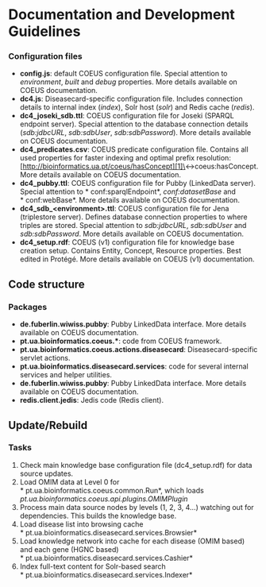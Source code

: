 # Documentation and Development Guidelines


### Configuration files

* **config.js**: default COEUS configuration file. Special attention to *environment*, *built* and *debug* properties. More details available on COEUS documentation.
* **dc4.js**: Diseasecard-specific configuration file. Includes connection details to internal index (*index*), Solr host (*solr*) and Redis cache (*redis*).
* **dc4\_joseki\_sdb.ttl**: COEUS configuration file for Joseki (SPARQL endpoint server). Special attention to the database connection details (*sdb:jdbcURL*, *sdb:sdbUser*, *sdb:sdbPassword*). More details available on COEUS documentation.
* **dc4\_predicates.csv**: COEUS predicate configuration file. Contains all used properties for faster indexing and optimal prefix resolution: [http://bioinformatics.ua.pt/coeus/hasConcept][1]\<-\>coeus:hasConcept. More details available on COEUS documentation.
* **dc4\_pubby.ttl**: COEUS configuration file for Pubby (LinkedData server). Special attention to * conf:sparqlEndpoint*, *conf:datasetBase* and * conf:webBase*. More details available on COEUS documentation.
*  **dc4\_sdb\_\<environment\>.ttl**: COEUS configuration file for Jena (triplestore server). Defines database connection properties to where triples are stored. Special attention to *sdb:jdbcURL*, *sdb:sdbUser* and *sdb:sdbPassword*. More details available on COEUS documentation.
* **dc4\_setup.rdf**: COEUS (v1) configuration file for knowledge base creation setup. Contains Entity, Concept, Resource properties. Best edited in Protégé. More details available on COEUS (v1) documentation.

## Code structure

### Packages

* **de.fuberlin.wiwiss.pubby**: Pubby LinkedData interface. More details available on COEUS documentation.
* **pt.ua.bioinformatics.coeus.\***: code from COEUS framework.
* **pt.ua.bioinformatics.coeus.actions.diseasecard**: Diseasecard-specific servlet actions.
* **pt.ua.bioinformatics.diseasecard.services**: code for several internal services and helper utilities.
* **de.fuberlin.wiwiss.pubby**: Pubby LinkedData interface. More details available on COEUS documentation.
* **redis.client.jedis**: Jedis code (Redis client).


## Update/Rebuild

### Tasks

1. Check main knowledge base configuration file (dc4\_setup.rdf) for data source updates.
2. Load OMIM data at Level 0 for * pt.ua.bioinformatics.coeus.common.Run*, which loads *pt.ua.bioinformatics.coeus.api.plugins.OMIMPlugin*
3. Process main data source nodes by levels (1, 2, 3, 4…) watching out for dependencies. This builds the knowledge base.
4. Load disease list into browsing cache * pt.ua.bioinformatics.diseasecard.services.Browsier*
4. Load knowledge network into cache for each disease (OMIM based) and each gene (HGNC based) * pt.ua.bioinformatics.diseasecard.services.Cashier*
5. Index full-text content for Solr-based search * pt.ua.bioinformatics.diseasecard.services.Indexer*

[1]:	http://bioinformatics.ua.pt/coeus/hasConcept "http://bioinformatics.ua.pt/coeus/hasConcept"